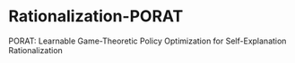 # Rationalization-PORAT
PORAT: Learnable Game-Theoretic Policy Optimization for Self-Explanation Rationalization

